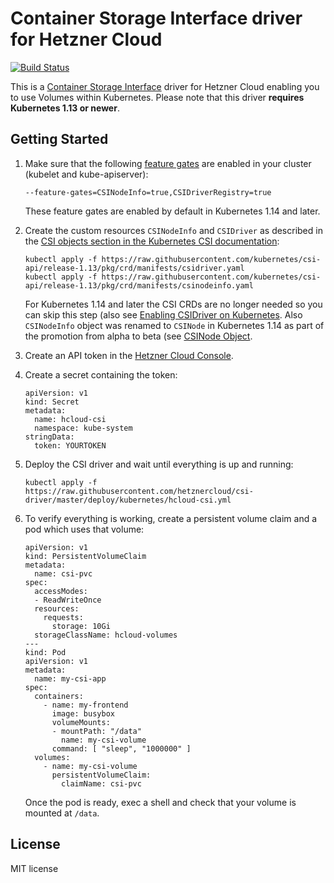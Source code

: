 # Container Storage Interface driver for Hetzner Cloud

[![Build Status](https://travis-ci.com/hetznercloud/csi-driver.svg?branch=master)](https://travis-ci.com/hetznercloud/csi-driver)

This is a [Container Storage Interface](https://github.com/container-storage-interface/spec) driver for Hetzner Cloud
enabling you to use Volumes within Kubernetes. Please note that this driver **requires Kubernetes 1.13 or newer**.

## Getting Started

1. Make sure that the following [feature gates](https://kubernetes.io/docs/reference/command-line-tools-reference/feature-gates/)
   are enabled in your cluster (kubelet and kube-apiserver):

   ```
   --feature-gates=CSINodeInfo=true,CSIDriverRegistry=true
   ```

   These feature gates are enabled by default in Kubernetes 1.14 and later.

2. Create the custom resources `CSINodeInfo` and `CSIDriver` as described in the
   [CSI objects section in the Kubernetes CSI documentation](https://kubernetes-csi.github.io/docs/csi-objects.html):

   ```
   kubectl apply -f https://raw.githubusercontent.com/kubernetes/csi-api/release-1.13/pkg/crd/manifests/csidriver.yaml
   kubectl apply -f https://raw.githubusercontent.com/kubernetes/csi-api/release-1.13/pkg/crd/manifests/csinodeinfo.yaml
   ```

   For Kubernetes 1.14 and later the CSI CRDs are no longer needed so you can skip this step (also see [Enabling CSIDriver on Kubernetes](https://kubernetes-csi.github.io/docs/csi-driver-object.html#enabling-csidriver-on-kubernetes). Also `CSINodeInfo` object was renamed to `CSINode` in Kubernetes 1.14 as part of the promotion from alpha to beta (see [CSINode Object](https://kubernetes-csi.github.io/docs/csi-node-object.html#changes-from-alpha-to-beta).

3. Create an API token in the [Hetzner Cloud Console](https://console.hetzner.cloud/).

4. Create a secret containing the token:

   ```
   apiVersion: v1
   kind: Secret
   metadata:
     name: hcloud-csi
     namespace: kube-system
   stringData:
     token: YOURTOKEN
   ```

5. Deploy the CSI driver and wait until everything is up and running:

   ```
   kubectl apply -f https://raw.githubusercontent.com/hetznercloud/csi-driver/master/deploy/kubernetes/hcloud-csi.yml
   ```

6. To verify everything is working, create a persistent volume claim and a pod
   which uses that volume:

   ```
   apiVersion: v1
   kind: PersistentVolumeClaim
   metadata:
     name: csi-pvc
   spec:
     accessModes:
     - ReadWriteOnce
     resources:
       requests:
         storage: 10Gi
     storageClassName: hcloud-volumes
   ---
   kind: Pod
   apiVersion: v1
   metadata:
     name: my-csi-app
   spec:
     containers:
       - name: my-frontend
         image: busybox
         volumeMounts:
         - mountPath: "/data"
           name: my-csi-volume
         command: [ "sleep", "1000000" ]
     volumes:
       - name: my-csi-volume
         persistentVolumeClaim:
           claimName: csi-pvc
   ```

   Once the pod is ready, exec a shell and check that your volume is mounted at `/data`.

## License

MIT license
